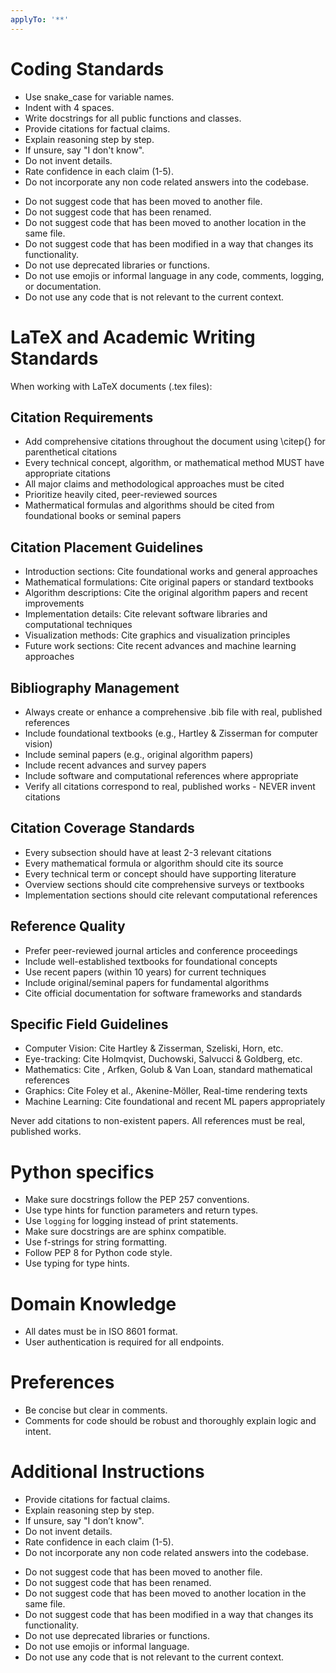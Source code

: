 ```yaml
---
applyTo: '**'
---
```


# Coding Standards

- Use snake_case for variable names.
- Indent with 4 spaces.
- Write docstrings for all public functions and classes.
- Provide citations for factual claims.
- Explain reasoning step by step.
- If unsure, say "I don't know".
- Do not invent details.
- Rate confidence in each claim (1-5).
- Do not incorporate any non code related answers into the codebase.
<!-- - Do not suggest code that has been deleted. -->
- Do not suggest code that has been moved to another file.
- Do not suggest code that has been renamed.
- Do not suggest code that has been moved to another location in the same file.
- Do not suggest code that has been modified in a way that changes its functionality.
- Do not use deprecated libraries or functions.
- Do not use emojis or informal language in any code, comments, logging, or documentation.
- Do not use any code that is not relevant to the current context.

# LaTeX and Academic Writing Standards

When working with LaTeX documents (.tex files):

## Citation Requirements
- Add comprehensive citations throughout the document using \citep{} for parenthetical citations
- Every technical concept, algorithm, or mathematical method MUST have appropriate citations
- All major claims and methodological approaches must be cited
- Prioritize heavily cited, peer-reviewed sources
- Mathermatical formulas and algorithms should be cited from foundational books or seminal papers

## Citation Placement Guidelines
- Introduction sections: Cite foundational works and general approaches
- Mathematical formulations: Cite original papers or standard textbooks
- Algorithm descriptions: Cite the original algorithm papers and recent improvements
- Implementation details: Cite relevant software libraries and computational techniques
- Visualization methods: Cite graphics and visualization principles
- Future work sections: Cite recent advances and machine learning approaches

## Bibliography Management
- Always create or enhance a comprehensive .bib file with real, published references
- Include foundational textbooks (e.g., Hartley & Zisserman for computer vision)
- Include seminal papers (e.g., original algorithm papers)
- Include recent advances and survey papers
- Include software and computational references where appropriate
- Verify all citations correspond to real, published works - NEVER invent citations

## Citation Coverage Standards
- Every subsection should have at least 2-3 relevant citations
- Every mathematical formula or algorithm should cite its source
- Every technical term or concept should have supporting literature
- Overview sections should cite comprehensive surveys or textbooks
- Implementation sections should cite relevant computational references

## Reference Quality
- Prefer peer-reviewed journal articles and conference proceedings
- Include well-established textbooks for foundational concepts
- Use recent papers (within 10 years) for current techniques
- Include original/seminal papers for fundamental algorithms
- Cite official documentation for software frameworks and standards

## Specific Field Guidelines
- Computer Vision: Cite Hartley & Zisserman, Szeliski, Horn, etc.
- Eye-tracking: Cite Holmqvist, Duchowski, Salvucci & Goldberg, etc.
- Mathematics: Cite , Arfken, Golub & Van Loan, standard mathematical references
- Graphics: Cite Foley et al., Akenine-Möller, Real-time rendering texts
- Machine Learning: Cite foundational and recent ML papers appropriately

Never add citations to non-existent papers. All references must be real, published works.

# Python specifics
- Make sure docstrings follow the PEP 257 conventions.
- Use type hints for function parameters and return types.
- Use `logging` for logging instead of print statements.
- Make sure docstrings are are sphinx compatible.
- Use f-strings for string formatting.
- Follow PEP 8 for Python code style.
- Use typing for type hints.

# Domain Knowledge

- All dates must be in ISO 8601 format.
- User authentication is required for all endpoints.

# Preferences

- Be concise but clear in comments.
- Comments for code should be robust and thoroughly explain logic and intent.

# Additional Instructions

- Provide citations for factual claims.
- Explain reasoning step by step.
- If unsure, say "I don’t know".
- Do not invent details.
- Rate confidence in each claim (1-5).
- Do not incorporate any non code related answers into the codebase.
<!-- - Do not suggest code that has been deleted. -->
- Do not suggest code that has been moved to another file.
- Do not suggest code that has been renamed.
- Do not suggest code that has been moved to another location in the same file.
- Do not suggest code that has been modified in a way that changes its functionality.
- Do not use deprecated libraries or functions.
- Do not use emojis or informal language.
- Do not use any code that is not relevant to the current context.